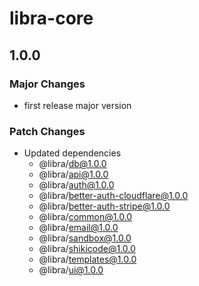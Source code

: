 # libra-core

## 1.0.0

### Major Changes

- first release major version

### Patch Changes

- Updated dependencies
  - @libra/db@1.0.0
  - @libra/api@1.0.0
  - @libra/auth@1.0.0
  - @libra/better-auth-cloudflare@1.0.0
  - @libra/better-auth-stripe@1.0.0
  - @libra/common@1.0.0
  - @libra/email@1.0.0
  - @libra/sandbox@1.0.0
  - @libra/shikicode@1.0.0
  - @libra/templates@1.0.0
  - @libra/ui@1.0.0
